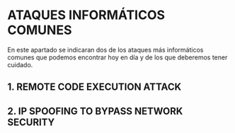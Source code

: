 # **ATAQUES INFORMÁTICOS COMUNES**



En este apartado se indicaran dos de los ataques más informáticos comunes que podemos encontrar hoy en día y de los que deberemos tener cuidado.



## 1. REMOTE CODE EXECUTION ATTACK

## 2. IP SPOOFING TO BYPASS NETWORK SECURITY







